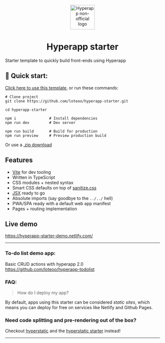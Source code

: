 <p align="center">
  <a href="https://github.com/jorgebucaran/hyperapp">
    <img alt="Hyperapp non-official logo" src="https://raw.githubusercontent.com/loteoo/hyperapp-starter/master/public/icon-180x180.png" width="80" />
  </a>
</p>
<h1 align="center">
  Hyperapp starter
</h1>

Starter template to quickly build front-ends using Hyperapp

## 🚀 Quick start:

[Click here to use this template](https://github.com/loteoo/hyperapp-starter/generate), or run these commands:

```
# Clone project
git clone https://github.com/loteoo/hyperapp-starter.git

cd hyperapp-starter

npm i               # Install dependencies
npm run dev         # Dev server
```

```
npm run build       # Build for production
npm run preview     # Preview production build
```

Or use a [.zip download](https://github.com/loteoo/hyperapp-starter/archive/master.zip)

## Features

-   [Vite](https://vitejs.dev/) for dev tooling
-   Written in TypeScript
-   CSS modules + nested syntax
-   Smart CSS defaults on top of [sanitize.css](https://csstools.github.io/sanitize.css/)
-   [JSX](https://reactjs.org/docs/introducing-jsx.html) ready to go
-   Absolute imports (say goodbye to the `../../` hell)
-   PWA/SPA ready with a default web app manifest
-   Pages + routing implementation

## Live demo

https://hyperapp-starter-demo.netlify.com/

---

### To-do list demo app:

Basic CRUD actions with hyperapp 2.0  
https://github.com/loteoo/hyperapp-todolist

### FAQ:

> How do I deploy my app?

By default, apps using this starter can be considered _static sites_, which means you can deploy for free on services like Netlify and Github Pages.

### Need code splitting and pre-rendering out of the box?

Checkout [hyperstatic](https://github.com/loteoo/hyperstatic) and the [hyperstatic starter](https://github.com/loteoo/hyperstatic-starter) instead!

---
